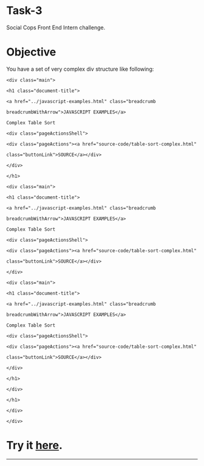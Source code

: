 # Task-3
Social Cops Front End Intern challenge. 

# Objective
You have a set of very complex div structure like following:

    <div class="main">
    
    <h1 class="document-title">
    
    <a href="../javascript-examples.html" class="breadcrumb 
    
    breadcrumbWithArrow">JAVASCRIPT EXAMPLES</a>
    
    Complex Table Sort
    
    <div class="pageActionsShell">
    
    <div class="pageActions"><a href="source-code/table-sort-complex.html" 
    
    class="buttonLink">SOURCE</a></div>
    
    </div>
    
    </h1>
    
    <div class="main">
    
    <h1 class="document-title">
    
    <a href="../javascript-examples.html" class="breadcrumb 
    
    breadcrumbWithArrow">JAVASCRIPT EXAMPLES</a>
    
    Complex Table Sort
    
    <div class="pageActionsShell">
    
    <div class="pageActions"><a href="source-code/table-sort-complex.html" 
    
    class="buttonLink">SOURCE</a></div>
    
    </div>
    
    <div class="main">
    
    <h1 class="document-title">
    
    <a href="../javascript-examples.html" class="breadcrumb 
    
    breadcrumbWithArrow">JAVASCRIPT EXAMPLES</a>
    
    Complex Table Sort
    
    <div class="pageActionsShell">
    
    <div class="pageActions"><a href="source-code/table-sort-complex.html" 
    
    class="buttonLink">SOURCE</a></div>
    
    </div>
    
    </h1>
    
    </div>
    
    </h1>
    
    </div>
    
    </div>

# Try it <a href="http://girishrawat.github.io/Task-3/">here</a>.
<hr>
